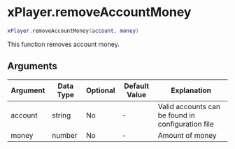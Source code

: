 # xPlayer.removeAccountMoney

```lua
xPlayer.removeAccountMoney(account, money)
```

This function removes account money.

## Arguments

| Argument | Data Type | Optional | Default Value | Explanation                                       |
|----------|-----------|----------|---------------|---------------------------------------------------|
| account  | string    | No       | -             | Valid accounts can be found in configuration file |
| money    | number    | No       | -             | Amount of money                                   |
